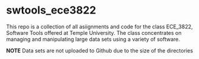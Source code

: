 # swtools_ece3822
This repo is a collection of all asiignments and code for the class ECE_3822, Software Tools offered at Temple University.  The class concentrates on managing and manipulating large data sets using a variety of software.  

**NOTE**
Data sets are not uploaded to Github due to the size of the directories